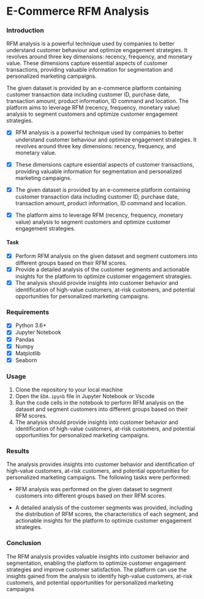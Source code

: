 # E-Commerce RFM Analysis

### Introduction

RFM analysis is a powerful technique used by companies to better understand customer behaviour and optimize engagement strategies. It revolves around three key dimensions: recency, frequency, and monetary value. These dimensions capture essential aspects of customer transactions, providing valuable information for segmentation and personalized marketing campaigns.

The given dataset is provided by an e-commerce platform containing customer transaction data including customer ID, purchase date, transaction amount, product information, ID command and location. The platform aims to leverage RFM (recency, frequency, monetary value) analysis to segment customers and optimize customer engagement strategies.

-   [x] RFM analysis is a powerful technique used by companies to better understand customer behaviour and optimize engagement strategies. It revolves around three key dimensions: recency, frequency, and monetary value.

-   [x] These dimensions capture essential aspects of customer transactions, providing valuable information for segmentation and personalized marketing campaigns.

-   [x] The given dataset is provided by an e-commerce platform containing customer transaction data including customer ID, purchase date, transaction amount, product information, ID command and location.

-   [x] The platform aims to leverage RFM (recency, frequency, monetary value) analysis to segment customers and optimize customer engagement strategies.

#### Task

-   [x] Perform RFM analysis on the given dataset and segment customers into different groups based on their RFM scores.
-   [x] Provide a detailed analysis of the customer segments and actionable insights for the platform to optimize customer engagement strategies.
-   [x] The analysis should provide insights into customer behavior and identification of high-value customers, at-risk customers, and potential opportunities for personalized marketing campaigns.

### Requirements

-   [x] Python 3.6+
-   [x] Jupyter Notebook
-   [x] Pandas
-   [x] Numpy
-   [x] Matplotlib
-   [x] Seaborn

### Usage

1.  Clone the repository to your local machine
2.  Open the `EDA.ipynb` file in Jupyter Notebook or Vscode
3.  Run the code cells in the notebook to perform RFM analysis on the dataset and segment customers into different groups based on their RFM scores.
4.  The analysis should provide insights into customer behavior and identification of high-value customers, at-risk customers, and potential opportunities for personalized marketing campaigns.

### Results

The analysis provides insights into customer behavior and identification of high-value customers, at-risk customers, and potential opportunities for personalized marketing campaigns. The following tasks were performed:

-   RFM analysis was performed on the given dataset to segment customers into different groups based on their RFM scores.

-   A detailed analysis of the customer segments was provided, including the distribution of RFM scores, the characteristics of each segment, and actionable insights for the platform to optimize customer engagement strategies.

### Conclusion

The RFM analysis provides valuable insights into customer behavior and segmentation, enabling the platform to optimize customer engagement strategies and improve customer satisfaction. The platform can use the insights gained from the analysis to identify high-value customers, at-risk customers, and potential opportunities for personalized marketing campaigns